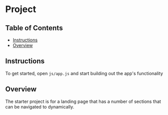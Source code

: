 # Project

## Table of Contents

- [Instructions](#instructions)
- [Overview](#overview)

## Instructions

To get started, open `js/app.js` and start building out the app's functionality

## Overview

The starter project is for a landing page that has a number of sections that can be navigated to dynamically.
